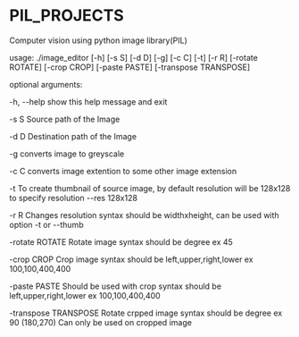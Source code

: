 # PIL_PROJECTS
Computer vision using python image library(PIL)

usage: ./image_editor [-h] [-s S] [-d D] [-g] [-c C] [-t] [-r R]
                    [-rotate ROTATE] [-crop CROP] [-paste PASTE]
                    [-transpose TRANSPOSE]

optional arguments:

  -h, --help            show this help message and exit
  
  -s S                  Source path of the Image

  -d D                  Destination path of the Image
  
  -g                    converts image to greyscale
  
  -c C                  converts image extention to some other image extension
  
  -t                    To create thumbnail of source image, by default
                        resolution will be 128x128 to specify resolution --res
                        128x128
  
  -r R                  Changes resolution syntax should be widthxheight, can
                        be used with option -t or --thumb
  
  -rotate ROTATE        Rotate image syntax should be degree ex 45
  
  -crop CROP            Crop image syntax should be left,upper,right,lower ex
                        100,100,400,400
  
  -paste PASTE          Should be used with crop syntax should be
                        left,upper,right,lower ex 100,100,400,400
  
  -transpose TRANSPOSE  Rotate crpped image syntax should be degree ex 90
                        (180,270) Can only be used on cropped image

